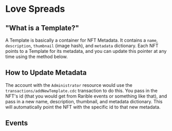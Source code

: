 # Love Spreads

## "What is a Template?"

A Template is basically a container for NFT Metadata. It contains a `name`, `description`, `thumbnail` (image hash), and `metadata` dictionary. Each NFT points to a Template for its metadata, and you can update this pointer at any time using the method below.

## How to Update Metadata

The account with the `Administrator` resource would use the `transactions/addNewTemplate.cdc` transaction to do this. You pass in the NFT's id (that you would get from Rarible events or something like that), and pass in a new name, description, thumbnail, and metadata dictionary. This will automatically point the NFT with the specific id to that new metadata.

## Events

